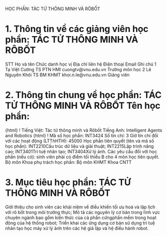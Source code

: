HỌC PHẦN: TÁC TỬ THÔNG MINH VÀ RÔBỐT
# 1. Thông tin về các giảng viên học phần: TÁC TỬ THÔNG MINH VÀ RÔBỐT
STT Họ và tên Chức danh học vị Địa chỉ liên hệ Điện thoại Email Ghi chú 1 Tạ Việt Cường TS PTN HMI cuongtv\@vnu.edu.vn Trưởng môn học
2 Lê Nguyên Khôi TS BM KHMT khoi.n.le\@vnu.edu.vn Giảng viên
# 2. Thông tin chung về học phần: TÁC TỬ THÔNG MINH VÀ RÔBỐT Tên học phần:
{html}
! Tiếng Việt: Tác tử thông minh và Rôbốt Tiếng Anh: Intelligent Agents and Robotics
{html}
! Mã số học phần: INT3424 Số tín chỉ: 3 Giờ tín chỉ đối với các hoạt động (LTThHTH): 45000 Học phần tiên quyết (tên và mã số học phần): INT2210Cấu trúc dữ
liệu và giải thuật; INT2215Lập trình nâng cao; INT3401Trí tuệ
nhân tạo; INT3404Xử lý ảnh. Các yêu cầu đối với học phần (nếu có): sinh viên phải có điểm tối
thiểu B cho 4 môn học tiên quyết. Bộ môn Khoa phụ trách học phần: Bộ môn KHMT Khoa CNTT
# 3. Mục tiêu học phần: TÁC TỬ THÔNG MINH VÀ RÔBỐT
Giới thiệu cho sinh viên các khái niệm về điều khiển tối ưu hoá và lập lịch với rô bốt trong môi trường thực; Mô tả các nguyên lý cơ bản trong lĩnh vực chuyên ngành bao gồm kiến thức của cả phần cứngphần mềm trong hoạt động của hệ thống robot; Triển khai các ứng dụng cơ bản sử dụng trí tuệ nhân tạo học máy xử lý ảnh trên các hệ giả lập và hệ điều hành robot.
